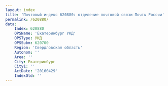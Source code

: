 ```yaml
---
layout: index
title: 'Почтовый индекс 620880: отделение почтовой связи Почты России'
permalink: /620880/
data:
    Index: 620880
    OPSName: 'Екатеринбург УКД'
    OPSType: УКД
    OPSSubm: 620700
    Region: 'Свердловская область'
    Autonom: ''
    Area: ''
    City: Екатеринбург
    City1: ''
    ActDate: '20160429'
    IndexOld: ''
---
```

